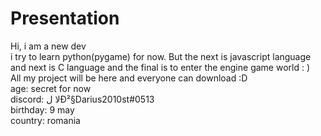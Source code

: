 # Presentation
Hi, i am a new dev                                                                                                                  
i try to learn python(pygame) for now. But the next is javascript language                                                          
and next is C language and the final is to enter the engine game world : )                                                          
All my project will be here and everyone can download :D                                                                            
age: secret for now                                                                                                                 
discord: لا  لĐ²§Darius2010st#0513                                                                                                 
birthday: 9 may                                                                                                                     
country: romania                                                                                                                    

